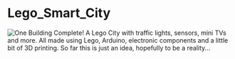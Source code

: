 # Lego_Smart_City
![One Building Complete!](https://www.vjs3d.cc/wp-content/uploads/2020/08/IMG_0229-scaled.jpeg)
A Lego City with traffic lights, sensors, mini TVs and more. All made using Lego, Arduino, electronic components and a little bit of 3D printing.
So far this is just an idea, hopefully to be a reality...

